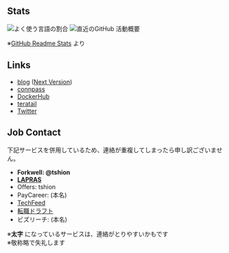 ## Stats
<span>
  <img align="center" alt="よく使う言語の割合" src="https://github-readme-stats.vercel.app/api/top-langs/?hide=shell&langs_count=5&username=tshion" />
</span>
<span>
  <img align="center" alt="直近のGitHub 活動概要" src="https://github-readme-stats.vercel.app/api?count_private=true&show_icons=true&username=tshion" />
</span>

※[GitHub Readme Stats](https://github.com/anuraghazra/github-readme-stats) より



## Links
* [blog](https://mokumokulog.netlify.app/) ([Next Version](https://mklog.netlify.app/))
* [connpass](https://connpass.com/user/Shion74431841/)
* [DockerHub](https://hub.docker.com/u/tshion)
* [teratail](https://teratail.com/users/tshion)
* [Twitter](https://twitter.com/shion_engineer)



## Job Contact
下記サービスを併用しているため、連絡が重複してしまったら申し訳ございません。

* **Forkwell: @tshion**
* **[LAPRAS](https://lapras.com/public/KWNGP2D)**
* Offers: tshion
* PayCareer: (本名)
* [TechFeed](https://techfeed.io/people/@shion_engineer)
* [転職ドラフト](https://job-draft.jp/users/60683)
* ビズリーチ: (本名)

※**太字** になっているサービスは、連絡がとりやすいかもです<br />
※敬称略で失礼します
